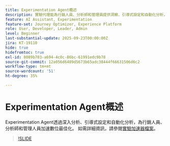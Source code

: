 ```yaml
---
title: Experimentation Agent概述
description: 實驗代理能為行銷人員、分析師和管理員提供洞察、引導式設定和自動化分析，加速數位最佳化。
feature: AI Assistant, Experimentation
feature-set: Journey Optimizer, Experience Platform
role: User, Developer, Leader, Admin
level: Beginner
last-substantial-update: 2025-09-23T00:00:00Z
jira: KT-19110
hide: true
hidefromtoc: true
exl-id: 8089b703-a694-4c0c-86bc-61991edc9b78
source-git-commit: 12a056d6489d5673b65adc38444f66631506d6c2
workflow-type: tm+mt
source-wordcount: '51'
ht-degree: 35%

---
```


# Experimentation Agent概述

Experimentation Agent透過深入分析、引導式設定和自動化分析，為行銷人員、分析師和管理人員加速數位最佳化。 如需詳細資訊，請參閱[實驗加速器檔案](https://experienceleague.adobe.com/zh-hant/docs/journey-optimizer/using/content-management/content-experiment/experiment/experiment-accelerator)。

>[!SLIDE](experimentation-agent-overview)
